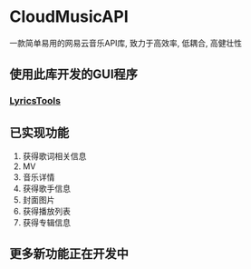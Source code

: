 # CloudMusicAPI

一款简单易用的网易云音乐API库, 致力于高效率, 低耦合, 高健壮性

## 使用此库开发的GUI程序

### [LyricsTools](https://github.com/textGamex/LyricsTools)

## 已实现功能

1. 获得歌词相关信息
2. MV
3. 音乐详情
4. 获得歌手信息
5. 封面图片
6. 获得播放列表
7. 获得专辑信息

## 更多新功能正在开发中
